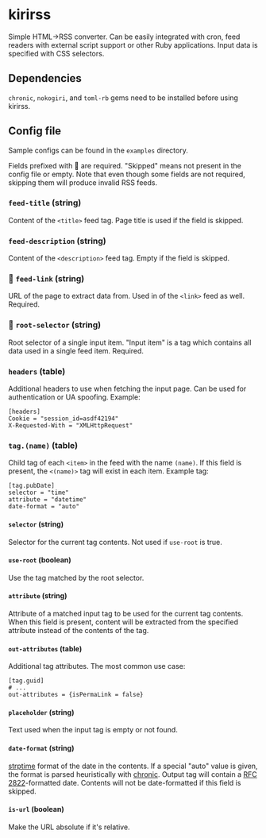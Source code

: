 kirirss
=======

Simple HTML→RSS converter. Can be easily integrated with cron, feed readers with
external script support or other Ruby applications. Input data is specified with
CSS selectors.

Dependencies
------------

`chronic`, `nokogiri`, and `toml-rb` gems need to be installed before using
kirirss.

Config file
-----------

Sample configs can be found in the `examples` directory.

Fields prefixed with 🔶 are required. "Skipped" means not present in the config
file or empty. Note that even though some fields are not required, skipping them
will produce invalid RSS feeds.

### `feed-title` (string)

Content of the `<title>` feed tag. Page title is used if the field is skipped.

### `feed-description` (string)

Content of the `<description>` feed tag. Empty if the field is skipped.

### 🔶 `feed-link` (string)

URL of the page to extract data from. Used in of the `<link>` feed as well.
Required.

### 🔶 `root-selector` (string)

Root selector of a single input item. "Input item" is a tag which contains all
data used in a single feed item. Required.

### `headers` (table)

Additional headers to use when fetching the input page. Can be used for
authentication or UA spoofing. Example:

    [headers]
    Cookie = "session_id=asdf42194"
    X-Requested-With = "XMLHttpRequest"

### `tag.(name)` (table)

Child tag of each `<item>` in the feed with the name `(name)`. If this field is
present, the `<(name)>` tag will exist in each item. Example tag:

    [tag.pubDate]
    selector = "time"
    attribute = "datetime"
    date-format = "auto"

#### `selector` (string)

Selector for the current tag contents. Not used if `use-root` is true.

#### `use-root` (boolean)

Use the tag matched by the root selector.

#### `attribute` (string)

Attribute of a matched input tag to be used for the current tag contents. When
this field is present, content will be extracted from the specified attribute
instead of the contents of the tag.

#### `out-attributes` (table)

Additional tag attributes. The most common use case:

    [tag.guid]
    # ...
    out-attributes = {isPermaLink = false}

#### `placeholder` (string)

Text used when the input tag is empty or not found.

#### `date-format` (string)

[strptime][1] format of the date in the contents. If a special "auto" value is
given, the format is parsed heuristically with [chronic][2]. Output tag will
contain a [RFC 2822][3]-formatted date. Contents will not be date-formatted if
this field is skipped.

[1]: http://ruby-doc.org/stdlib/libdoc/date/rdoc/DateTime.html#method-c-strptime
[2]: https://github.com/mojombo/chronic
[3]: https://tools.ietf.org/html/rfc2822.html#section-3.3

#### `is-url` (boolean)

Make the URL absolute if it's relative.
